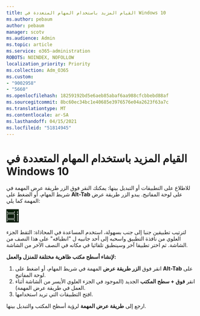```yaml
---
title: القيام المزيد باستخدام المهام المتعددة في Windows 10
ms.author: pebaum
author: pebaum
manager: scotv
ms.audience: Admin
ms.topic: article
ms.service: o365-administration
ROBOTS: NOINDEX, NOFOLLOW
localization_priority: Priority
ms.collection: Adm_O365
ms.custom:
- "9002958"
- "5660"
ms.openlocfilehash: 18259192bd5e6aeb85abaf6aa988cfcbbebd88af
ms.sourcegitcommit: 8bc60ec34bc1e40685e3976576e04a2623f63a7c
ms.translationtype: MT
ms.contentlocale: ar-SA
ms.lasthandoff: 04/15/2021
ms.locfileid: "51814945"
---
```

# <a name="do-more-with-multitasking-in-windows-10"></a>القيام المزيد باستخدام المهام المتعددة في Windows 10

للاطلاع على التطبيقات أو التبديل بينها: يمكنك النقر فوق الزر طريقة عرض المهمة في شريط المهام، أو الضغط على **Alt-Tab** على لوحة المفاتيح.  يبدو الزر طريقة عرض المهمة كما يلي:

![الزر "طريقة عرض المهمة"](media/task-view.png)

لترتيب تطبيقين جنبا إلى جنب بسهولة، استخدم المساعدة في المحاذاة: التقط الجزء العلوي من نافذة التطبيق واسحبه إلى أحد جانبيه ل "انطباقه" على هذا النصف من الشاشة. ثم اختر تطبيقا آخر وسينطبق تلقائيا في مكانه في النصف الآخر من الشاشة.

**لإنشاء أسطح مكتب ظاهرية مختلفة للمنزل والعمل:**

1. انقر فوق **الزر طريقة عرض** المهمة في شريط المهام، أو اضغط على **Alt-Tab** على لوحة المفاتيح.
2. انقر **فوق + سطح المكتب** الجديد (الموجود في الجزء العلوي الأيسر من الشاشة أثناء العمل في طريقة عرض المهمة).
3. افتح التطبيقات التي تريد استخدامها. 

ارجع إلى **طريقة عرض المهمة** لرؤية أسطح المكتب والتبديل بينها.
